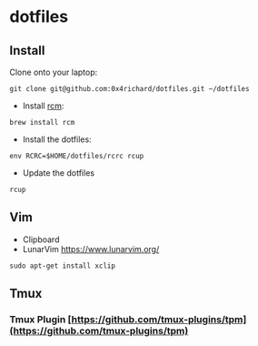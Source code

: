 # dotfiles

## Install

Clone onto your laptop:

```shell
git clone git@github.com:0x4richard/dotfiles.git ~/dotfiles
```

- Install [rcm](https://github.com/thoughtbot/rcm):

```shell
brew install rcm
```

- Install the dotfiles:

```shell
env RCRC=$HOME/dotfiles/rcrc rcup
```

- Update the dotfiles

```shell
rcup
```

## Vim

- Clipboard
- LunarVim https://www.lunarvim.org/

```
sudo apt-get install xclip
```

## Tmux

### Tmux Plugin [https://github.com/tmux-plugins/tpm](https://github.com/tmux-plugins/tpm)

